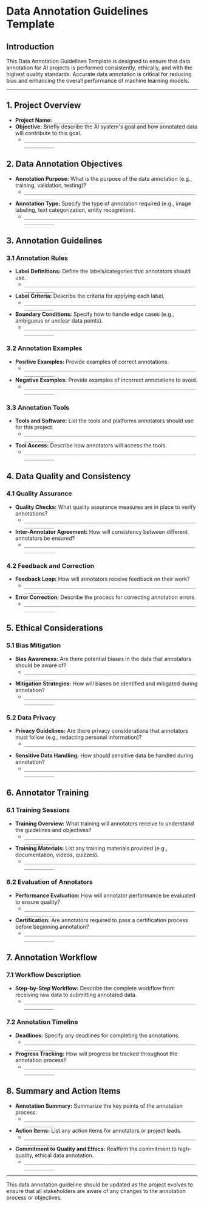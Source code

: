# Data Annotation Guidelines Template

## Introduction

This Data Annotation Guidelines Template is designed to ensure that data annotation for AI projects is performed consistently, ethically, and with the highest quality standards. Accurate data annotation is critical for reducing bias and enhancing the overall performance of machine learning models.

---

## 1. Project Overview

- **Project Name:** `_________________________________________`
- **Objective:** Briefly describe the AI system's goal and how annotated data will contribute to this goal.
  - `__________________________________________________________________________`

## 2. Data Annotation Objectives

- **Annotation Purpose:** What is the purpose of the data annotation (e.g., training, validation, testing)?
  - `__________________________________________________________________________`
- **Annotation Type:** Specify the type of annotation required (e.g., image labeling, text categorization, entity recognition).
  - `__________________________________________________________________________`

## 3. Annotation Guidelines

### 3.1 Annotation Rules
- **Label Definitions:** Define the labels/categories that annotators should use.
  - `__________________________________________________________________________`
- **Label Criteria:** Describe the criteria for applying each label.
  - `__________________________________________________________________________`
- **Boundary Conditions:** Specify how to handle edge cases (e.g., ambiguous or unclear data points).
  - `__________________________________________________________________________`

### 3.2 Annotation Examples
- **Positive Examples:** Provide examples of correct annotations.
  - `__________________________________________________________________________`
- **Negative Examples:** Provide examples of incorrect annotations to avoid.
  - `__________________________________________________________________________`

### 3.3 Annotation Tools
- **Tools and Software:** List the tools and platforms annotators should use for this project.
  - `__________________________________________________________________________`
- **Tool Access:** Describe how annotators will access the tools.
  - `__________________________________________________________________________`

## 4. Data Quality and Consistency

### 4.1 Quality Assurance
- **Quality Checks:** What quality assurance measures are in place to verify annotations?
  - `__________________________________________________________________________`
- **Inter-Annotator Agreement:** How will consistency between different annotators be ensured?
  - `__________________________________________________________________________`

### 4.2 Feedback and Correction
- **Feedback Loop:** How will annotators receive feedback on their work?
  - `__________________________________________________________________________`
- **Error Correction:** Describe the process for correcting annotation errors.
  - `__________________________________________________________________________`

## 5. Ethical Considerations

### 5.1 Bias Mitigation
- **Bias Awareness:** Are there potential biases in the data that annotators should be aware of?
  - `__________________________________________________________________________`
- **Mitigation Strategies:** How will biases be identified and mitigated during annotation?
  - `__________________________________________________________________________`

### 5.2 Data Privacy
- **Privacy Guidelines:** Are there privacy considerations that annotators must follow (e.g., redacting personal information)?
  - `__________________________________________________________________________`
- **Sensitive Data Handling:** How should sensitive data be handled during annotation?
  - `__________________________________________________________________________`

## 6. Annotator Training

### 6.1 Training Sessions
- **Training Overview:** What training will annotators receive to understand the guidelines and objectives?
  - `__________________________________________________________________________`
- **Training Materials:** List any training materials provided (e.g., documentation, videos, quizzes).
  - `__________________________________________________________________________`

### 6.2 Evaluation of Annotators
- **Performance Evaluation:** How will annotator performance be evaluated to ensure quality?
  - `__________________________________________________________________________`
- **Certification:** Are annotators required to pass a certification process before beginning annotation?
  - `__________________________________________________________________________`

## 7. Annotation Workflow

### 7.1 Workflow Description
- **Step-by-Step Workflow:** Describe the complete workflow from receiving raw data to submitting annotated data.
  - `__________________________________________________________________________`

### 7.2 Annotation Timeline
- **Deadlines:** Specify any deadlines for completing the annotations.
  - `__________________________________________________________________________`
- **Progress Tracking:** How will progress be tracked throughout the annotation process?
  - `__________________________________________________________________________`

## 8. Summary and Action Items

- **Annotation Summary:** Summarize the key points of the annotation process.
  - `__________________________________________________________________________`
- **Action Items:** List any action items for annotators or project leads.
  - `__________________________________________________________________________`
- **Commitment to Quality and Ethics:** Reaffirm the commitment to high-quality, ethical data annotation.
  - `__________________________________________________________________________`

---

This data annotation guideline should be updated as the project evolves to ensure that all stakeholders are aware of any changes to the annotation process or objectives.
